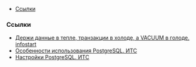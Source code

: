 - [Ссылки](#ссылки)




### Ссылки

- [Держи данные в тепле, транзакции в холоде, а VACUUM в голоде. infostart](https://infostart.ru/1c/articles/1191667/)
- [Особенности использования PostgreSQL. ИТС](https://its.1c.ru/db/metod8dev#browse:13:-1:1981:1987)
- [Настройки PostgreSQL. ИТС](https://its.1c.ru/db/metod8dev#browse:13:-1:1989:2599:2600:2604)